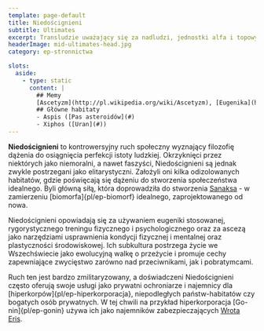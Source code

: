 ```yaml
---
template: page-default
title: Niedoścignieni
subtitle: Ultimates
excerpt: Transludzie uważający się za nadludzi, jednostki alfa i topowych drapieżników
headerImage: mid-ultimates-head.jpg
category: ep-stronnictwa

slots:
  aside:
    - type: static
      content: |
        ## Memy
        [Ascetyzm](http://pl.wikipedia.org/wiki/Ascetyzm), [Eugenika](http://pl.wikipedia.org/wiki/Eugenika), [Indywidualizm](http://pl.wikipedia.org/wiki/Indywidualizm), [Militaryzm](http://pl.wikipedia.org/wiki/Militaryzm), [Darwinizm społeczny](http://pl.wikipedia.org/wiki/Darwinizm_spo%C5%82eczny)
        ## Główne habitaty
        - Aspis ([Pas asteroidów](#)
        - Xiphos ([Uran](#))
---
```

**Niedoścignieni** to kontrowersyjny ruch społeczny wyznający filozofię dążenia do osiągnięcia perfekcji istoty ludzkiej. Okrzyknięci przez niektórych jako niemoralni, a nawet faszyści, Niedoścignieni są jednak zwykle postrzegani jako elitarystyczni. Założyli oni kilka odizolowanych habitatów, gdzie poświęcają się dążeniu do stworzenia społeczeństwa idealnego. Byli główną siłą, która doprowadziła do stworzenia [Sanaksa](#) - w zamierzeniu [biomorfa]{pl/ep-biomorf} idealnego, zaprojektowanego od nowa.

Niedoścignieni opowiadają się za używaniem eugeniki stosowanej, rygorystycznego treningu fizycznego i psychologicznego oraz za ascezą jako narzędziami usprawnienia kondycji fizycznej i mentalnej oraz plastyczności środowiskowej. Ich subkultura postrzega życie we Wszechświecie jako ewolucyjną walkę o przeżycie i promuje cechy zapewniające zwycięstwo zarówno nad przeciwnikami, jak i pobratymcami.

Ruch ten jest bardzo zmilitaryzowany, a doświadczeni Niedoścignieni często oferują swoje usługi jako prywatni ochroniarze i najemnicy dla [hiperkorpów]{pl/ep-hiperkorporacja}, niepodległych państw-habitatów czy bogatych osób prywatnych. W tej chwili na przykład hiperkorporacja [Go-nin]{pl/ep-gonin} używa ich jako najemników zabezpieczających [Wrota Eris](#).